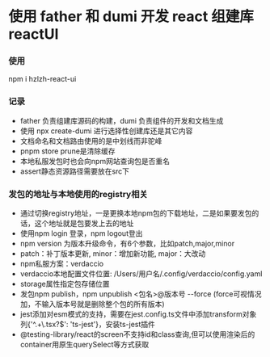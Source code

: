 # 使用 father 和 dumi 开发 react 组建库 reactUI

### 使用

npm i hzlzh-react-ui

### 记录

- father 负责组建库源码的构建，dumi 负责组件的开发和文档生成
- 使用 npx create-dumi 进行选择性创建库还是其它内容
- 文档命名和文档路由使用的是中划线而非驼峰
- pnpm store prune是清除缓存
- 本地私服发包时也会向npm网站查询包是否重名
- assert静态资源路径需要放在src下

### 发包的地址与本地使用的registry相关

* 通过切换registry地址，一是更换本地npm包的下载地址，二是如果要发包的话，这个地址就是包要发上去的地址
* 使用npm login 登录，npm logout登出
* npm version 为版本升级命令，有6个参数，比如patch,major,minor
* patch：补丁版本更新, minor：增加新功能, major：大改动
* npm私服方案：verdaccio
* verdaccio本地配置文件位置: /Users/用户名/.config/verdaccio/config.yaml
* storage属性指定包存储位置
* 发包npm publish，npm unpublish <包名>@版本号 --force (force可视情况加，不输入版本号就是删除整个包的所有版本)
* jest添加对esm模式的支持，需要在jest.config.ts文件中添加transform对象列{'^.+\\.tsx?$': 'ts-jest'}，安装ts-jest插件
* @testing-library/react的screen不支持id和class查询,但可以使用渲染后的container用原生querySelect等方式获取
